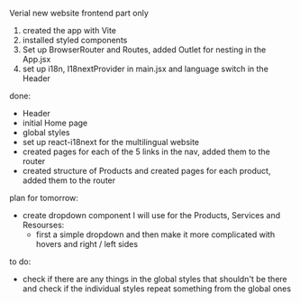 Verial new website frontend part only

1) created the app with Vite
2) installed styled components
3) Set up BrowserRouter and Routes, added Outlet for nesting in the App.jsx
4) set up i18n, I18nextProvider in main.jsx and language switch in the Header

done:
- Header
- initial Home page
- global styles
- set up react-i18next for the multilingual website
- created pages for each of the 5 links in the nav, added them to the router
- created structure of Products and created pages for each product, added them to the router


plan for tomorrow:
- create dropdown component I will use for the Products, Services and Resourses:
  - first a simple dropdown and then make it more complicated with hovers and right / left sides


to do:
- check if there are any things in the global styles that shouldn't be there and check if the individual styles repeat something from the global ones
